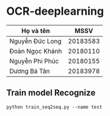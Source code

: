# OCR-deeplearning
| Họ và tên        | MSSV       |
| -------------    | ---------- |
| Nguyễn Đức Long  | 20183583   |
| Đoàn Ngọc Khánh  | 20180110   |
| Nguyễn Phi Phúc  | 20180155   |
| Dương Bá Tân     | 20183978   |

## Train model Recognize 
```
python train_seq2seq.py --name test 
```
